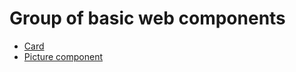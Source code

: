 # Group of basic web components

- [Card](https://ferfalcon.github.io/web-dev-basics/card/)
- [Picture component](https://ferfalcon.github.io/web-dev-basics/pic-comp/)

